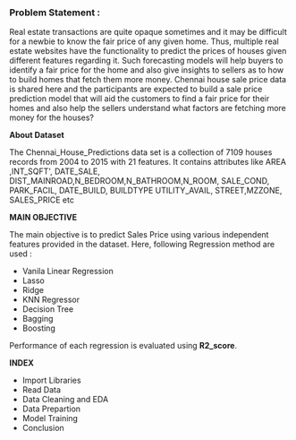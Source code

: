 ### Problem Statement : 


Real estate transactions are quite opaque sometimes and it may be difficult for a newbie to know the fair price of any given home. Thus, multiple real estate websites have the functionality to predict the prices of houses given different features regarding it. Such forecasting models will help buyers to identify a fair price for the home and also give insights to sellers as to how to build homes that fetch them more money. Chennai house sale price data is shared here and the participants are expected to build a sale price prediction model that will aid the customers to find a fair price for their homes and also help the sellers understand what factors are fetching more money for the houses?


**About Dataset**

The Chennai_House_Predictions data set is a collection of 7109 houses records from 2004 to 2015 with 21 features. It contains attributes like AREA ,INT_SQFT', DATE_SALE, DIST_MAINROAD,N_BEDROOM,N_BATHROOM,N_ROOM, SALE_COND, PARK_FACIL, DATE_BUILD, BUILDTYPE UTILITY_AVAIL, STREET,MZZONE, SALES_PRICE etc

**MAIN OBJECTIVE**

The main objective is to predict Sales Price using various independent features provided in the dataset. Here, following Regression method are used :
* Vanila Linear Regression 
* Lasso
* Ridge
* KNN Regressor
* Decision Tree
* Bagging
* Boosting

Performance of each regression is evaluated using __R2_score__. 

**INDEX**

* Import Libraries
* Read Data
* Data Cleaning and EDA
* Data Prepartion
* Model Training
* Conclusion
